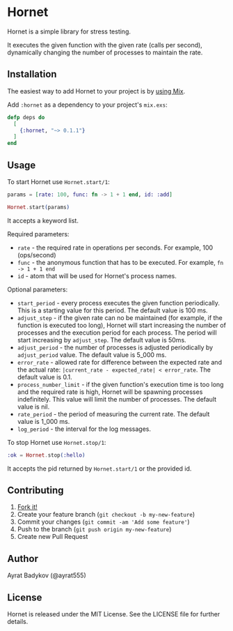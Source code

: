 # Hornet

Hornet is a simple library for stress testing.

It executes the given function with the given rate (calls per second), dynamically changing the number of processes to maintain the rate.

## Installation

The easiest way to add Hornet to your project is by [using Mix](http://elixir-lang.org/getting-started/mix-otp/introduction-to-mix.html).

Add `:hornet` as a dependency to your project's `mix.exs`:

```elixir
defp deps do
  [
    {:hornet, "~> 0.1.1"}
  ]
end
```

## Usage

To start Hornet use `Hornet.start/1`:

```elixir
params = [rate: 100, func: fn -> 1 + 1 end, id: :add]

Hornet.start(params)
```

It accepts a keyword list.

Required parameters:

- `rate` - the required rate in operations per seconds. For example, 100 (ops/second)
- `func` - the anonymous function that has to be executed. For example, `fn -> 1 + 1 end`
- `id` - atom that will be used for Hornet's process names.

Optional parameters:

- `start_period` - every process executes the given function periodically. This is a starting value for this period. The default value is 100 ms.
- `adjust_step` - if the given rate can no be maintained (for example, if the function is executed too long), Hornet will start increasing the number of processes and the execution period for each process. The period will start increasing by `adjust_step`. The default value is 50ms.
- `adjust_period` - the number of processes is adjusted periodically by `adjust_period` value. The default value is 5_000 ms.
- `error_rate` - allowed rate for difference between the expected rate and the actual rate: `|current_rate - expected_rate| < error_rate`. The default value is 0.1.
- `process_number_limit` - if the given function's execution time is too long and the required rate is high, Hornet will be spawning processes indefinitely. This value will limit the number of processes. The default value is nil.
- `rate_period` - the period of measuring the current rate. The default value is 1_000 ms.
- `log_period` - the interval for the log messages.

To stop Hornet use `Hornet.stop/1`:

```elixir
:ok = Hornet.stop(:hello)
```

It accepts the pid returned by `Hornet.start/1` or the provided id.

## Contributing

1. [Fork it!](http://github.com/ayrat555/hornet/fork)
2. Create your feature branch (`git checkout -b my-new-feature`)
3. Commit your changes (`git commit -am 'Add some feature'`)
4. Push to the branch (`git push origin my-new-feature`)
5. Create new Pull Request

## Author

Ayrat Badykov (@ayrat555)

## License

Hornet is released under the MIT License. See the LICENSE file for further
details.
